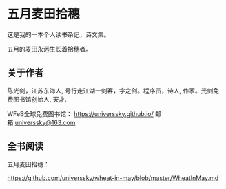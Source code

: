 # 五月麦田拾穗

这是我的一本个人读书杂记，诗文集。

五月的麦田永远生长着拾穗者。

## 关于作者

陈光剑，江苏东海人, 号行走江湖一剑客，字之剑。程序员，诗人, 作家。光剑免费图书馆创始人, 天才.

WFeB全球免费图书馆： https://universsky.github.io/ 邮箱:universsky@163.com



## 全书阅读

五月麦田拾穗：

https://github.com/universsky/wheat-in-may/blob/master/WheatInMay.md
